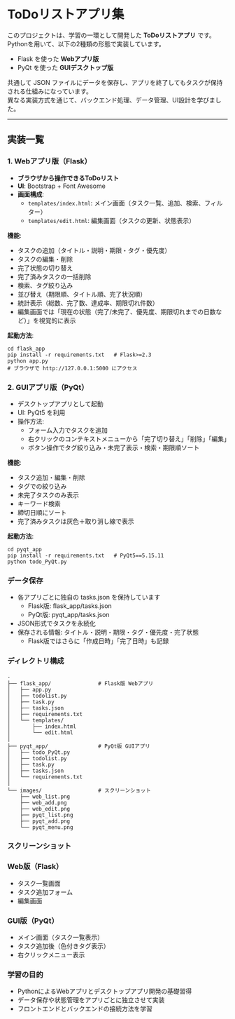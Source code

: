 # ToDoリストアプリ集

このプロジェクトは、学習の一環として開発した **ToDoリストアプリ** です。  
Pythonを用いて、以下の2種類の形態で実装しています。

- Flask を使った **Webアプリ版**
- PyQt を使った **GUIデスクトップ版**

共通して JSON ファイルにデータを保存し、アプリを終了してもタスクが保持される仕組みになっています。  
異なる実装方式を通じて、バックエンド処理、データ管理、UI設計を学びました。

---

## 実装一覧

### 1. Webアプリ版（Flask）

- **ブラウザから操作できるToDoリスト**
- **UI**: Bootstrap + Font Awesome
- **画面構成**:
  - `templates/index.html`: メイン画面（タスク一覧、追加、検索、フィルター）
  - `templates/edit.html`: 編集画面（タスクの更新、状態表示）

**機能**:
- タスクの追加（タイトル・説明・期限・タグ・優先度）
- タスクの編集・削除
- 完了状態の切り替え
- 完了済みタスクの一括削除
- 検索、タグ絞り込み
- 並び替え（期限順、タイトル順、完了状況順）
- 統計表示（総数、完了数、達成率、期限切れ件数）
- 編集画面では「現在の状態（完了/未完了、優先度、期限切れまでの日数など）」を視覚的に表示

**起動方法**:
```
cd flask_app
pip install -r requirements.txt   # Flask>=2.3
python app.py
# ブラウザで http://127.0.0.1:5000 にアクセス
```
### 2. GUIアプリ版（PyQt）
- デスクトップアプリとして起動
- UI: PyQt5 を利用
- 操作方法:
  - フォーム入力でタスクを追加
  - 右クリックのコンテキストメニューから「完了切り替え」「削除」「編集」
  - ボタン操作でタグ絞り込み・未完了表示・検索・期限順ソート

**機能**:
- タスク追加・編集・削除
- タグでの絞り込み
- 未完了タスクのみ表示
- キーワード検索
- 締切日順にソート
- 完了済みタスクは灰色＋取り消し線で表示

**起動方法**:
```
cd pyqt_app
pip install -r requirements.txt   # PyQt5==5.15.11
python todo_PyQt.py
```
### データ保存
- 各アプリごとに独自の tasks.json を保持しています
  - Flask版: flask_app/tasks.json
  - PyQt版: pyqt_app/tasks.json
- JSON形式でタスクを永続化
- 保存される情報: タイトル・説明・期限・タグ・優先度・完了状態
  - Flask版ではさらに「作成日時」「完了日時」も記録

### ディレクトリ構成
```
.
├── flask_app/               # Flask版 Webアプリ
│   ├── app.py
│   ├── todolist.py
│   ├── task.py
│   ├── tasks.json
│   ├── requirements.txt
│   └── templates/
│       ├── index.html
│       └── edit.html
│
├── pyqt_app/                # PyQt版 GUIアプリ
│   ├── todo_PyQt.py
│   ├── todolist.py
│   ├── task.py
│   ├── tasks.json
│   └── requirements.txt
│
└── images/                  # スクリーンショット
    ├── web_list.png
    ├── web_add.png
    ├── web_edit.png
    ├── pyqt_list.png
    ├── pyqt_add.png
    └── pyqt_menu.png
```

### スクリーンショット
### Web版（Flask）
- タスク一覧画面
- タスク追加フォーム
- 編集画面

### GUI版（PyQt）
- メイン画面（タスク一覧表示）
- タスク追加後（色付きタグ表示）
- 右クリックメニュー表示

### 学習の目的
- PythonによるWebアプリとデスクトップアプリ開発の基礎習得
- データ保存や状態管理をアプリごとに独立させて実装
- フロントエンドとバックエンドの接続方法を学習
